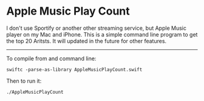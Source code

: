 # Apple Music Play Count

I don't use Sportify or another other streaming service, but Apple Music player on my Mac and iPhone.  This is a simple command line program to get the top 20 Aritsts.  It will updated in the future for other features.

---

To compile from and command line:
```
swiftc -parse-as-library AppleMusicPlayCount.swift
```

Then to run it:
```
./AppleMusicPlayCount
```
